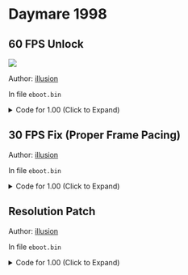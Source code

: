 # Daymare 1998

## 60 FPS Unlock

![](https://storage.googleapis.com/assets-illusion0001/images/patches/preview/Daymare1998/Daymare_FPS_Preview.png)

Author: [illusion](https://github.com/illusion0001)

In file `eboot.bin`

<details>
<summary>Code for 1.00 (Click to Expand)</summary>

```
0x258C177 75
# Skips: bSmoothFrameRate
# This patch disables all of it, see preview image for significant improvemnt.

# This game ships with bad default settings
# r.DynamicRes.FrameTimeBudget 34.66 ; should be 33.33ms + rhi.SyncInterval=2
# t.MaxFPS 31 ; 31??
# [/Script/Engine.Engine]
# bSmoothFrameRate=True
# SmoothedFrameRateRange=(LowerBound=(Value=22.000000),UpperBound=(Value=30.000000))
# ; this will not fix bad frame pacing!
# my solution, remove cvars above and use SyncInterval instead.
# to Invader Studios.
# rhi.SyncInterval 2 ; will provide proper frame pacing at 30hz.
# See patch below for proper 30fps
```

</details>

## 30 FPS Fix (Proper Frame Pacing)

Author: [illusion](https://github.com/illusion0001)

In file `eboot.bin`

<details>
<summary>Code for 1.00 (Click to Expand)</summary>

```
0x258C177 75

0xE85D82 67 E8 0F FB 6E 01 90 90

0x2575897 41 C7 04 8E 02 00 00 00 41 8B 1C 8E C5 EB 2A C3 C3
```

</details>

## Resolution Patch

Author: [illusion](https://github.com/illusion0001)

In file `eboot.bin`

<details>
<summary>Code for 1.00 (Click to Expand)</summary>

```
0x2575870 48 E9 95 44 22 FE 47 ED E3 70 C7 41 04 55 55 85 41 C5 FA 10 61 04 EB 0E 41 C7 04 8E 00 00 86 42 C4 C1 7A 10 04 8E C3 # main

# 80% seems stable enough, maybe it's not needed
0x1E95945 E8 30 FF 6D 00    # min frametime call
0x1E9607A 48 E8 08 F8 6D 00 # res call
# 00 00 86 42 # 67.0f
# 55 55 85 41 # 16.67f
```

</details>
